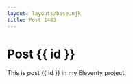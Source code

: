 ```yaml
---
layout: layouts/base.njk
title: Post 1483
---
```


# Post {{ id }}

This is post {{ id }} in my Eleventy project.
